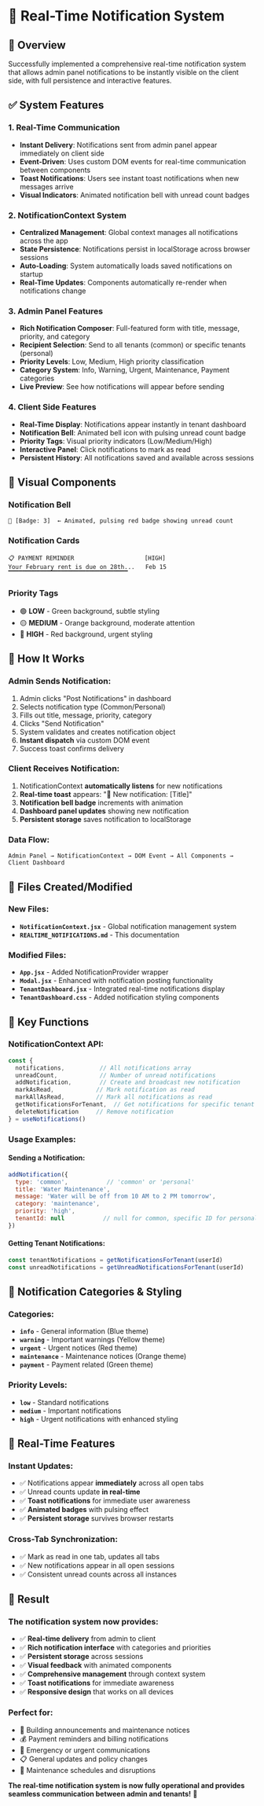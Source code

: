 # 🔔 Real-Time Notification System

## 🎯 Overview
Successfully implemented a comprehensive real-time notification system that allows admin panel notifications to be instantly visible on the client side, with full persistence and interactive features.

## ✅ **System Features**

### **1. Real-Time Communication**
- **Instant Delivery**: Notifications sent from admin panel appear immediately on client side
- **Event-Driven**: Uses custom DOM events for real-time communication between components
- **Toast Notifications**: Users see instant toast notifications when new messages arrive
- **Visual Indicators**: Animated notification bell with unread count badges

### **2. NotificationContext System**
- **Centralized Management**: Global context manages all notifications across the app
- **State Persistence**: Notifications persist in localStorage across browser sessions
- **Auto-Loading**: System automatically loads saved notifications on startup
- **Real-Time Updates**: Components automatically re-render when notifications change

### **3. Admin Panel Features**
- **Rich Notification Composer**: Full-featured form with title, message, priority, and category
- **Recipient Selection**: Send to all tenants (common) or specific tenants (personal)
- **Priority Levels**: Low, Medium, High priority classification
- **Category System**: Info, Warning, Urgent, Maintenance, Payment categories
- **Live Preview**: See how notifications will appear before sending

### **4. Client Side Features**
- **Real-Time Display**: Notifications appear instantly in tenant dashboard
- **Notification Bell**: Animated bell icon with pulsing unread count badge  
- **Priority Tags**: Visual priority indicators (Low/Medium/High)
- **Interactive Panel**: Click notifications to mark as read
- **Persistent History**: All notifications saved and available across sessions

## 🎨 **Visual Components**

### **Notification Bell**
```
🔔 [Badge: 3]  ← Animated, pulsing red badge showing unread count
```

### **Notification Cards**
```
📋 PAYMENT REMINDER                    [HIGH]
Your February rent is due on 28th...   Feb 15
▔▔▔▔▔▔▔▔▔▔▔▔▔▔▔▔▔▔▔▔▔▔▔▔▔▔▔▔▔▔▔▔▔▔
```

### **Priority Tags**
- 🟢 **LOW** - Green background, subtle styling
- 🟡 **MEDIUM** - Orange background, moderate attention
- 🔴 **HIGH** - Red background, urgent styling

## 🚀 **How It Works**

### **Admin Sends Notification:**
1. Admin clicks "Post Notifications" in dashboard
2. Selects notification type (Common/Personal)
3. Fills out title, message, priority, category
4. Clicks "Send Notification"
5. System validates and creates notification object
6. **Instant dispatch** via custom DOM event
7. Success toast confirms delivery

### **Client Receives Notification:**
1. NotificationContext **automatically listens** for new notifications
2. **Real-time toast** appears: "🔔 New notification: [Title]"
3. **Notification bell badge** increments with animation
4. **Dashboard panel updates** showing new notification
5. **Persistent storage** saves notification to localStorage

### **Data Flow:**
```
Admin Panel → NotificationContext → DOM Event → All Components → Client Dashboard
```

## 📁 **Files Created/Modified**

### **New Files:**
- **`NotificationContext.jsx`** - Global notification management system
- **`REALTIME_NOTIFICATIONS.md`** - This documentation

### **Modified Files:**
- **`App.jsx`** - Added NotificationProvider wrapper
- **`Modal.jsx`** - Enhanced with notification posting functionality
- **`TenantDashboard.jsx`** - Integrated real-time notifications display
- **`TenantDashboard.css`** - Added notification styling components

## 🎯 **Key Functions**

### **NotificationContext API:**
```javascript
const {
  notifications,          // All notifications array
  unreadCount,            // Number of unread notifications
  addNotification,        // Create and broadcast new notification
  markAsRead,            // Mark notification as read
  markAllAsRead,         // Mark all notifications as read
  getNotificationsForTenant,  // Get notifications for specific tenant
  deleteNotification     // Remove notification
} = useNotifications()
```

### **Usage Examples:**

#### **Sending a Notification:**
```javascript
addNotification({
  type: 'common',           // 'common' or 'personal'
  title: 'Water Maintenance',
  message: 'Water will be off from 10 AM to 2 PM tomorrow',
  category: 'maintenance',
  priority: 'high',
  tenantId: null           // null for common, specific ID for personal
})
```

#### **Getting Tenant Notifications:**
```javascript
const tenantNotifications = getNotificationsForTenant(userId)
const unreadNotifications = getUnreadNotificationsForTenant(userId)
```

## 🎨 **Notification Categories & Styling**

### **Categories:**
- **`info`** - General information (Blue theme)
- **`warning`** - Important warnings (Yellow theme)
- **`urgent`** - Urgent notices (Red theme)
- **`maintenance`** - Maintenance notices (Orange theme)
- **`payment`** - Payment related (Green theme)

### **Priority Levels:**
- **`low`** - Standard notifications
- **`medium`** - Important notifications
- **`high`** - Urgent notifications with enhanced styling

## 📱 **Real-Time Features**

### **Instant Updates:**
- ✅ Notifications appear **immediately** across all open tabs
- ✅ Unread counts update **in real-time**
- ✅ **Toast notifications** for immediate user awareness
- ✅ **Animated badges** with pulsing effect
- ✅ **Persistent storage** survives browser restarts

### **Cross-Tab Synchronization:**
- ✅ Mark as read in one tab, updates all tabs
- ✅ New notifications appear in all open sessions
- ✅ Consistent unread counts across all instances

## 🎉 **Result**

### **The notification system now provides:**
- ✅ **Real-time delivery** from admin to client
- ✅ **Rich notification interface** with categories and priorities  
- ✅ **Persistent storage** across sessions
- ✅ **Visual feedback** with animated components
- ✅ **Comprehensive management** through context system
- ✅ **Toast notifications** for immediate awareness
- ✅ **Responsive design** that works on all devices

### **Perfect for:**
- 📢 Building announcements and maintenance notices
- 💰 Payment reminders and billing notifications
- 🚨 Emergency or urgent communications
- 📋 General updates and policy changes
- 🔧 Maintenance schedules and disruptions

**The real-time notification system is now fully operational and provides seamless communication between admin and tenants!** 🌟